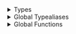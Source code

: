 <details>
<summary>Types</summary>

  - [DMatrix](/DMatrix)
  - [XGBooster](/XGBooster)

</details>

<details>
<summary>Global Typealiases</summary>

  - [CVResult](/CVResult)
  - [Param](/Param)

</details>

<details>
<summary>Global Functions</summary>

  - [XGBoostVersion()](/XGBoostVersion\(\))
  - [xgboost(data:numRound:param:evalMetric:modelFile:)](/xgboost\(data:numRound:param:evalMetric:modelFile:\))
  - [xgboostCV(data:nFold:numRound:param:evalMetric:modelFile:)](/xgboostCV\(data:nFold:numRound:param:evalMetric:modelFile:\))

</details>
